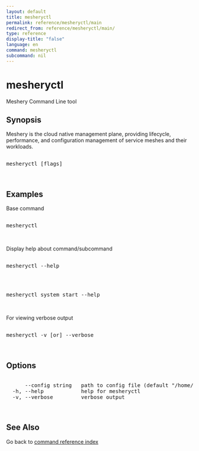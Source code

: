```yaml
---
layout: default
title: mesheryctl
permalink: reference/mesheryctl/main
redirect_from: reference/mesheryctl/main/
type: reference
display-title: "false"
language: en
command: mesheryctl
subcommand: nil
---
```


# mesheryctl

Meshery Command Line tool

## Synopsis

Meshery is the cloud native management plane, providing lifecycle, performance, and configuration management of service meshes and their workloads.

<pre class='codeblock-pre'>
<div class='codeblock'>
mesheryctl [flags]

</div>
</pre> 

## Examples

Base command
<pre class='codeblock-pre'>
<div class='codeblock'>
mesheryctl

</div>
</pre> 

Display help about command/subcommand
<pre class='codeblock-pre'>
<div class='codeblock'>
mesheryctl --help

</div>
</pre> 

<pre class='codeblock-pre'>
<div class='codeblock'>
mesheryctl system start --help

</div>
</pre> 

For viewing verbose output
<pre class='codeblock-pre'>
<div class='codeblock'>
mesheryctl -v [or] --verbose

</div>
</pre> 

## Options

<pre class='codeblock-pre'>
<div class='codeblock'>
      --config string   path to config file (default "/home/runner/.meshery/config.yaml")
  -h, --help            help for mesheryctl
  -v, --verbose         verbose output

</div>
</pre>

## See Also

Go back to [command reference index](/reference/mesheryctl/) 
